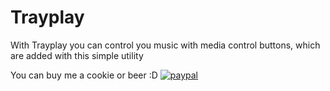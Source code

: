 # Trayplay
With Trayplay you can control you music with media control buttons, which are added with this simple utility

You can buy me a cookie or beer :D [![paypal](https://cdn.discordapp.com/attachments/626091011961126937/863023649401077780/donate.png)](https://www.paypal.com/donate?hosted_button_id=6USHZW32P5SXE)
